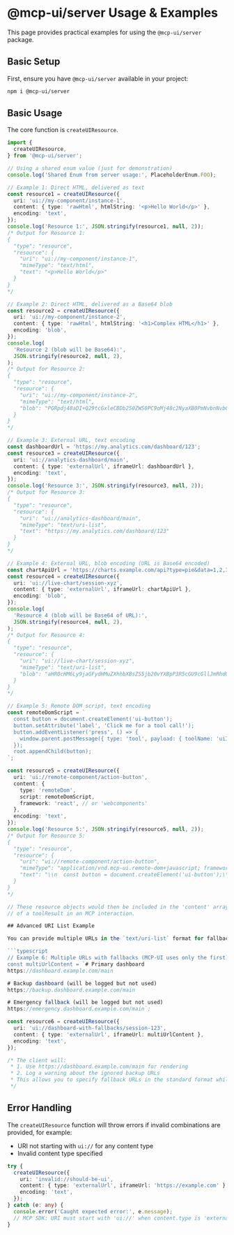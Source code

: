 # @mcp-ui/server Usage & Examples

This page provides practical examples for using the `@mcp-ui/server` package.

## Basic Setup

First, ensure you have `@mcp-ui/server` available in your project:

```bash
npm i @mcp-ui/server
```

## Basic Usage

The core function is `createUIResource`.

```typescript
import {
  createUIResource,
} from '@mcp-ui/server';

// Using a shared enum value (just for demonstration)
console.log('Shared Enum from server usage:', PlaceholderEnum.FOO);

// Example 1: Direct HTML, delivered as text
const resource1 = createUIResource({
  uri: 'ui://my-component/instance-1',
  content: { type: 'rawHtml', htmlString: '<p>Hello World</p>' },
  encoding: 'text',
});
console.log('Resource 1:', JSON.stringify(resource1, null, 2));
/* Output for Resource 1:
{
  "type": "resource",
  "resource": {
    "uri": "ui://my-component/instance-1",
    "mimeType": "text/html",
    "text": "<p>Hello World</p>"
  }
}
*/

// Example 2: Direct HTML, delivered as a Base64 blob
const resource2 = createUIResource({
  uri: 'ui://my-component/instance-2',
  content: { type: 'rawHtml', htmlString: '<h1>Complex HTML</h1>' },
  encoding: 'blob',
});
console.log(
  'Resource 2 (blob will be Base64):',
  JSON.stringify(resource2, null, 2),
);
/* Output for Resource 2:
{
  "type": "resource",
  "resource": {
    "uri": "ui://my-component/instance-2",
    "mimeType": "text/html",
    "blob": "PGRpdj48aDI+Q29tcGxleCBDb250ZW50PC9oMj48c2NyaXB0PmNvbnNvbGUubG9nKFwiTG9hZGVkIVwiKTwvc2NyaXB0PjwvZGl2Pg=="
  }
}
*/

// Example 3: External URL, text encoding
const dashboardUrl = 'https://my.analytics.com/dashboard/123';
const resource3 = createUIResource({
  uri: 'ui://analytics-dashboard/main',
  content: { type: 'externalUrl', iframeUrl: dashboardUrl },
  encoding: 'text',
});
console.log('Resource 3:', JSON.stringify(resource3, null, 2));
/* Output for Resource 3:
{
  "type": "resource",
  "resource": {
    "uri": "ui://analytics-dashboard/main",
    "mimeType": "text/uri-list",
    "text": "https://my.analytics.com/dashboard/123"
  }
}
*/

// Example 4: External URL, blob encoding (URL is Base64 encoded)
const chartApiUrl = 'https://charts.example.com/api?type=pie&data=1,2,3';
const resource4 = createUIResource({
  uri: 'ui://live-chart/session-xyz',
  content: { type: 'externalUrl', iframeUrl: chartApiUrl },
  encoding: 'blob',
});
console.log(
  'Resource 4 (blob will be Base64 of URL):',
  JSON.stringify(resource4, null, 2),
);
/* Output for Resource 4:
{
  "type": "resource",
  "resource": {
    "uri": "ui://live-chart/session-xyz",
    "mimeType": "text/uri-list",
    "blob": "aHR0cHM6Ly9jaGFydHMuZXhhbXBsZS5jb20vYXBpP3R5cGU9cGllJmRhdGE9MSwyLDM="
  }
}
*/

// Example 5: Remote DOM script, text encoding
const remoteDomScript = `
  const button = document.createElement('ui-button');
  button.setAttribute('label', 'Click me for a tool call!');
  button.addEventListener('press', () => {
    window.parent.postMessage({ type: 'tool', payload: { toolName: 'uiInteraction', params: { action: 'button-click', from: 'remote-dom' } } }, '*');
  });
  root.appendChild(button);
`;

const resource5 = createUIResource({
  uri: 'ui://remote-component/action-button',
  content: {
    type: 'remoteDom',
    script: remoteDomScript,
    framework: 'react', // or 'webcomponents'
  },
  encoding: 'text',
});
console.log('Resource 5:', JSON.stringify(resource5, null, 2));
/* Output for Resource 5:
{
  "type": "resource",
  "resource": {
    "uri": "ui://remote-component/action-button",
    "mimeType": "application/vnd.mcp-ui.remote-dom+javascript; framework=react",
    "text": "\\n  const button = document.createElement('ui-button');\\n  button.setAttribute('label', 'Click me for a tool call!');\\n  button.addEventListener('press', () => {\\n    window.parent.postMessage({ type: 'tool', payload: { toolName: 'uiInteraction', params: { action: 'button-click', from: 'remote-dom' } } }, '*');\\n  });\\n  root.appendChild(button);\\n"
  }
}
*/

// These resource objects would then be included in the 'content' array
// of a toolResult in an MCP interaction.

## Advanced URI List Example

You can provide multiple URLs in the `text/uri-list` format for fallback purposes. However, **MCP-UI requires a single URL** and will only use the first valid URL found:

```typescript
// Example 6: Multiple URLs with fallbacks (MCP-UI uses only the first)
const multiUrlContent = `# Primary dashboard
https://dashboard.example.com/main

# Backup dashboard (will be logged but not used)
https://backup.dashboard.example.com/main

# Emergency fallback (will be logged but not used)  
https://emergency.dashboard.example.com/main`;

const resource6 = createUIResource({
  uri: 'ui://dashboard-with-fallbacks/session-123',
  content: { type: 'externalUrl', iframeUrl: multiUrlContent },
  encoding: 'text',
});

/* The client will:
 * 1. Use https://dashboard.example.com/main for rendering
 * 2. Log a warning about the ignored backup URLs
 * This allows you to specify fallback URLs in the standard format while MCP-UI focuses on the primary URL
 */
```

## Error Handling

The `createUIResource` function will throw errors if invalid combinations are provided, for example:

- URI not starting with `ui://` for any content type
- Invalid content type specified

```typescript
try {
  createUIResource({
    uri: 'invalid://should-be-ui',
    content: { type: 'externalUrl', iframeUrl: 'https://example.com' },
    encoding: 'text',
  });
} catch (e: any) {
  console.error('Caught expected error:', e.message);
  // MCP SDK: URI must start with 'ui://' when content.type is 'externalUrl'.
}
```